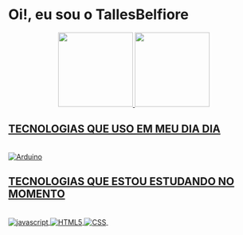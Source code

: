 <h1> Oi!, eu sou o TallesBelfiore </h1>

<div align="center">
  <a href="https://github.com/TallesBelfiore">
  <img height="150em" src="https://github-readme-stats.vercel.app/api?username=TallesBelfiore&show_icons=true&theme=highcontrast&include_all_commits=true&count_private=true"/>
  <img height="150em" src="https://github-readme-stats.vercel.app/api/top-langs/?username=TallesBelfiore&layout=compact&langs_count=7&theme=highcontrast"/>
</div>

<h2>TECNOLOGIAS QUE USO EM MEU DIA DIA </h2> 
<div style="display: inline_block"><br>
  <img align="center" alt="Arduino"  src="https://img.shields.io/badge/Arduino_IDE-00979D?style=for-the-badge&logo=arduino&logoColor=white">
 </div>
 <h2>TECNOLOGIAS QUE ESTOU ESTUDANDO NO MOMENTO</h2> 
<div style="display: inline_block"><br>
  <img align="center" alt="javascript"  src="https://img.shields.io/badge/JavaScript-F7DF1E?style=for-the-badge&logo=javascript&logoColor=black">
   <img align="center" alt="HTML5"  src="https://img.shields.io/badge/HTML5-E34F26?style=for-the-badge&logo=html5&logoColor=white">
   <img align="center" alt="CSS"  src="https://img.shields.io/badge/CSS-239120?&style=for-the-badge&logo=css3&logoColor=white">
   <img align="center" alt=""  src="">
  
 </div>

